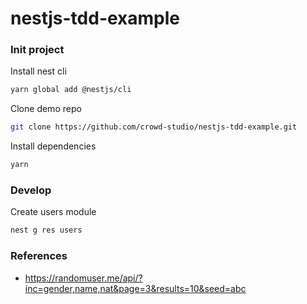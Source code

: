 # nestjs-tdd-example

### Init project

Install nest cli
```bash
yarn global add @nestjs/cli
```
Clone demo repo
```bash
git clone https://github.com/crowd-studio/nestjs-tdd-example.git
```

Install dependencies
```bash
yarn
```

### Develop

Create users module
```bash
nest g res users
```

### References

- https://randomuser.me/api/?inc=gender,name,nat&page=3&results=10&seed=abc